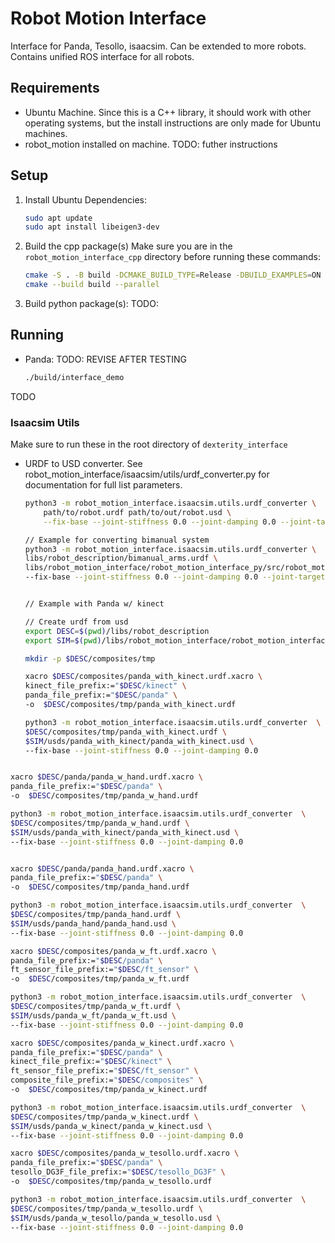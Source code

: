 # Robot Motion Interface
Interface for Panda, Tesollo, isaacsim. Can be extended to more robots. Contains unified ROS interface for all robots.

## Requirements
* Ubuntu Machine. Since this is a C++ library, it should work with other operating systems, but the install instructions are only made for Ubuntu machines.
* robot_motion installed on machine. TODO: futher instructions

## Setup
1. Install Ubuntu Dependencies:
    ```bash
    sudo apt update
    sudo apt install libeigen3-dev
    ```

2. Build the cpp package(s)
    Make sure you are in the `robot_motion_interface_cpp` directory before running these commands:
    ```bash
    cmake -S . -B build -DCMAKE_BUILD_TYPE=Release -DBUILD_EXAMPLES=ON
    cmake --build build --parallel
    ```
3. Build python package(s):
TODO:

## Running
* Panda: TODO: REVISE AFTER TESTING
    ```bash
    ./build/interface_demo
    ```
TODO

### Isaacsim Utils
Make sure to run these in the root directory of `dexterity_interface`

* URDF to USD converter. See robot_motion_interface/isaacsim/utils/urdf_converter.py for documentation for full list parameters.

    ```bash
    python3 -m robot_motion_interface.isaacsim.utils.urdf_converter \
        path/to/robot.urdf path/to/out/robot.usd \
        --fix-base --joint-stiffness 0.0 --joint-damping 0.0 --joint-target-type none 

    // Example for converting bimanual system
    python3 -m robot_motion_interface.isaacsim.utils.urdf_converter \
    libs/robot_description/bimanual_arms.urdf \
    libs/robot_motion_interface/robot_motion_interface_py/src/robot_motion_interface/isaacsim/usds/bimanual_arm/bimanual_arms.usd \
    --fix-base --joint-stiffness 0.0 --joint-damping 0.0 --joint-target-type none 


    // Example with Panda w/ kinect

    // Create urdf from usd
    export DESC=$(pwd)/libs/robot_description
    export SIM=$(pwd)/libs/robot_motion_interface/robot_motion_interface_py/src/robot_motion_interface_py/isaacsim

    mkdir -p $DESC/composites/tmp

    xacro $DESC/composites/panda_with_kinect.urdf.xacro \
    kinect_file_prefix:="$DESC/kinect" \
    panda_file_prefix:="$DESC/panda" \
    -o  $DESC/composites/tmp/panda_with_kinect.urdf

    python3 -m robot_motion_interface.isaacsim.utils.urdf_converter  \
    $DESC/composites/tmp/panda_with_kinect.urdf \
    $SIM/usds/panda_with_kinect/panda_with_kinect.usd \
    --fix-base --joint-stiffness 0.0 --joint-damping 0.0
    ```


```bash

xacro $DESC/panda/panda_w_hand.urdf.xacro \
panda_file_prefix:="$DESC/panda" \
-o  $DESC/composites/tmp/panda_w_hand.urdf

python3 -m robot_motion_interface.isaacsim.utils.urdf_converter  \
$DESC/composites/tmp/panda_w_hand.urdf \
$SIM/usds/panda_with_kinect/panda_with_kinect.usd \
--fix-base --joint-stiffness 0.0 --joint-damping 0.0
```


```bash

xacro $DESC/panda/panda_hand.urdf.xacro \
panda_file_prefix:="$DESC/panda" \
-o  $DESC/composites/tmp/panda_hand.urdf

python3 -m robot_motion_interface.isaacsim.utils.urdf_converter  \
$DESC/composites/tmp/panda_hand.urdf \
$SIM/usds/panda_hand/panda_hand.usd \
--fix-base --joint-stiffness 0.0 --joint-damping 0.0
```


```bash
xacro $DESC/composites/panda_w_ft.urdf.xacro \
panda_file_prefix:="$DESC/panda" \
ft_sensor_file_prefix:="$DESC/ft_sensor" \
-o  $DESC/composites/tmp/panda_w_ft.urdf

python3 -m robot_motion_interface.isaacsim.utils.urdf_converter  \
$DESC/composites/tmp/panda_w_ft.urdf \
$SIM/usds/panda_w_ft/panda_w_ft.usd \
--fix-base --joint-stiffness 0.0 --joint-damping 0.0
```


```bash
xacro $DESC/composites/panda_w_kinect.urdf.xacro \
panda_file_prefix:="$DESC/panda" \
kinect_file_prefix:="$DESC/kinect" \
ft_sensor_file_prefix:="$DESC/ft_sensor" \
composite_file_prefix:="$DESC/composites" \
-o  $DESC/composites/tmp/panda_w_kinect.urdf

python3 -m robot_motion_interface.isaacsim.utils.urdf_converter  \
$DESC/composites/tmp/panda_w_kinect.urdf \
$SIM/usds/panda_w_kinect/panda_w_kinect.usd \
--fix-base --joint-stiffness 0.0 --joint-damping 0.0
```



```bash
xacro $DESC/composites/panda_w_tesollo.urdf.xacro \
panda_file_prefix:="$DESC/panda" \
tesollo_DG3F_file_prefix:="$DESC/tesollo_DG3F" \
-o  $DESC/composites/tmp/panda_w_tesollo.urdf

python3 -m robot_motion_interface.isaacsim.utils.urdf_converter  \
$DESC/composites/tmp/panda_w_tesollo.urdf \
$SIM/usds/panda_w_tesollo/panda_w_tesollo.usd \
--fix-base --joint-stiffness 0.0 --joint-damping 0.0
```